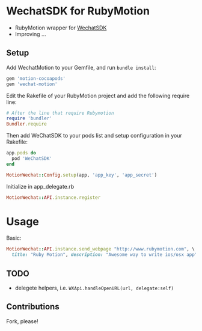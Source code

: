 WechatSDK for RubyMotion
====================

- RubyMotion wrapper for [WechatSDK](https://open.weixin.qq.com)
- Improving ...

## Setup

Add WechatMotion to your Gemfile, and run `bundle install`:
```ruby
gem 'motion-cocoapods'
gem 'wechat-motion'
```

Edit the Rakefile of your RubyMotion project and add the following require line:
```ruby
# After the line that require Rubymotion
require 'bundler'
Bundler.require
```

Then add WeChatSDK to your pods list and setup configuration in your Rakefile:
```ruby
app.pods do
  pod 'WeChatSDK'
end

MotionWechat::Config.setup(app, 'app_key', 'app_secret')
```

Initialize in app_delegate.rb
```ruby
MotionWechat::API.instance.register
```

Usage
==========

Basic:

```ruby
MotionWechat::API.instance.send_webpage "http://www.rubymotion.com", \
  title: "Ruby Motion", description: "Awesome way to write ios/osx app"
```

## TODO
- delegete helpers, i.e. `WXApi.handleOpenURL(url, delegate:self)`

## Contributions

Fork, please!
